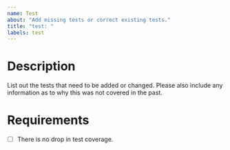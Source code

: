 ```yaml
---
name: Test
about: "Add missing tests or correct existing tests."
title: "test: "
labels: test
---
```


# Description

List out the tests that need to be added or changed. Please also include any information as to why this was not covered in the past.

# Requirements

- [ ] There is no drop in test coverage.
